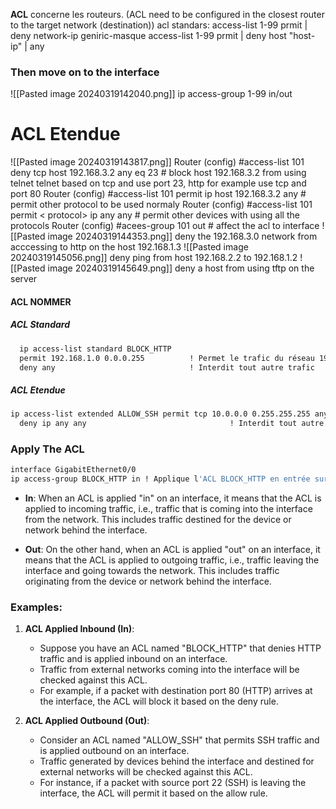 **ACL** concerne les routeurs.
(ACL need to be configured in the closest router to the target network (destination))
acl standars:
access-list 1-99 prmit | deny network-ip geniric-masque
access-list 1-99 prmit | deny host "host-ip" | any
### Then move on to the interface
![[Pasted image 20240319142040.png]]
ip access-group 1-99 in/out

# ACL Etendue
![[Pasted image 20240319143817.png]]
Router (config) #access-list 101 deny tcp host 192.168.3.2 any eq 23 # block host 192.168.3.2 from using telnet telnet based on tcp and use port 23, http for example use tcp and port 80
Router (config) #access-list 101 permit ip host 192.168.3.2 any # permit other protocol to be used normaly
Router (config) #access-list 101 permit < protocol> ip any any # permit other devices with using all the protocols
Router (config) #acees-group 101 out # affect the acl to interface
![[Pasted image 20240319144353.png]]
deny the 192.168.3.0 network from acccessing to http on the host 192.168.1.3
![[Pasted image 20240319145056.png]] 
deny ping from host 192.168.2.2 to 192.168.1.2
![[Pasted image 20240319145649.png]]
deny a host from using tftp on the server

#### ACL NOMMER
##### ACL Standard
```bash 
  ip access-list standard BLOCK_HTTP
  permit 192.168.1.0 0.0.0.255          ! Permet le trafic du réseau 192.168.1.0/24
  deny any                              ! Interdit tout autre trafic
```
##### ACL Etendue
```bash
ip access-list extended ALLOW_SSH permit tcp 10.0.0.0 0.255.255.255 any eq 22    #Permet le trafic SSH depuis le réseau 10.0.0.0/8
  deny ip any any                                ! Interdit tout autre trafic

```
### Apply The ACL
```bash
interface GigabitEthernet0/0
ip access-group BLOCK_HTTP in ! Applique l'ACL BLOCK_HTTP en entrée sur l'interface

```
- **In**: When an ACL is applied "in" on an interface, it means that the ACL is applied to incoming traffic, i.e., traffic that is coming into the interface from the network. This includes traffic destined for the device or network behind the interface.
    
- **Out**: On the other hand, when an ACL is applied "out" on an interface, it means that the ACL is applied to outgoing traffic, i.e., traffic leaving the interface and going towards the network. This includes traffic originating from the device or network behind the interface.
    

### Examples:

1. **ACL Applied Inbound (In)**:
    
    - Suppose you have an ACL named "BLOCK_HTTP" that denies HTTP traffic and is applied inbound on an interface.
    - Traffic from external networks coming into the interface will be checked against this ACL.
    - For example, if a packet with destination port 80 (HTTP) arrives at the interface, the ACL will block it based on the deny rule.
2. **ACL Applied Outbound (Out)**:
    
    - Consider an ACL named "ALLOW_SSH" that permits SSH traffic and is applied outbound on an interface.
    - Traffic generated by devices behind the interface and destined for external networks will be checked against this ACL.
    - For instance, if a packet with source port 22 (SSH) is leaving the interface, the ACL will permit it based on the allow rule.
